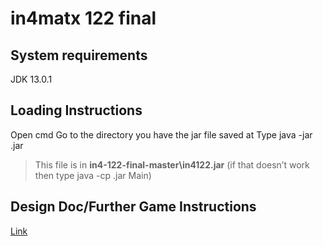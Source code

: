 # in4matx 122 final
## System requirements
JDK 13.0.1

## Loading Instructions
Open cmd
Go to the directory you have the jar file saved at
Type java -jar <filename>.jar
  >This file is in **in4-122-final-master\in4122.jar**
  >(if that doesn’t work then type java -cp <filename>.jar Main)



## Design Doc/Further Game Instructions
[Link](https://docs.google.com/document/d/1v0DN9h4F1ob_Xn6rrVyh9JnPbWHMxOa64yCm6_iOJes/edit?usp=sharing)

